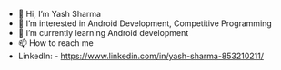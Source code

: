 - 👋 Hi, I’m Yash Sharma
- 👀 I’m interested in Android Development, Competitive Programming
- 🌱 I’m currently learning Android development
- 📫 How to reach me 
- LinkedIn: - https://www.linkedin.com/in/yash-sharma-853210211/

<!---
YashSharma-2004/YashSharma-2004 is a ✨ special ✨ repository because its `README.md` (this file) appears on your GitHub profile.
You can click the Preview link to take a look at your changes.
--->
